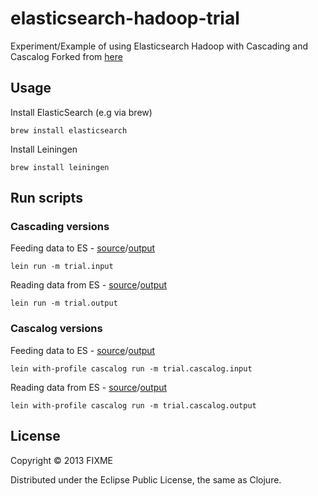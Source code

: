 # elasticsearch-hadoop-trial

Experiment/Example of using Elasticsearch Hadoop with Cascading and Cascalog
Forked from [here](http://github.com/jeroenvandijk/elasticsearch-hadoop-trial)

## Usage

Install ElasticSearch (e.g via brew)

    brew install elasticsearch

Install Leiningen

    brew install leiningen
    
## Run scripts

### Cascading versions
Feeding data to ES - [source](src/trial/input.clj)/[output](http://gist.github.com/costin/7984824#file-1-trial-input)

    lein run -m trial.input

Reading data from ES - [source](src/trial/output.clj)/[output](http://gist.github.com/costin/7984824#file-2-trial-output)	

    lein run -m trial.output

### Cascalog versions
Feeding data to ES - [source](src/trial/cascalog/input.clj)/[output](http://gist.github.com/costin/7984824#file-3-trial-cascalog-input)

    
    lein with-profile cascalog run -m trial.cascalog.input

Reading data from ES - [source](src/trial/cascalog/output.clj)/[output](http://gist.github.com/costin/7984824#file-5-trial-cascalog-output)	
    
    lein with-profile cascalog run -m trial.cascalog.output

## License

Copyright © 2013 FIXME

Distributed under the Eclipse Public License, the same as Clojure.
